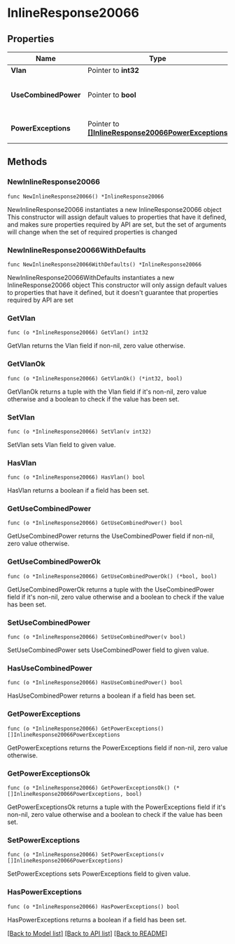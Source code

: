 # InlineResponse20066

## Properties

Name | Type | Description | Notes
------------ | ------------- | ------------- | -------------
**Vlan** | Pointer to **int32** | Management VLAN | [optional] 
**UseCombinedPower** | Pointer to **bool** | The use Combined Power as the default behavior of secondary power supplies on supported devices. | [optional] 
**PowerExceptions** | Pointer to [**[]InlineResponse20066PowerExceptions**](InlineResponse20066PowerExceptions.md) | Exceptions on a per switch basis to \&quot;useCombinedPower\&quot; | [optional] 

## Methods

### NewInlineResponse20066

`func NewInlineResponse20066() *InlineResponse20066`

NewInlineResponse20066 instantiates a new InlineResponse20066 object
This constructor will assign default values to properties that have it defined,
and makes sure properties required by API are set, but the set of arguments
will change when the set of required properties is changed

### NewInlineResponse20066WithDefaults

`func NewInlineResponse20066WithDefaults() *InlineResponse20066`

NewInlineResponse20066WithDefaults instantiates a new InlineResponse20066 object
This constructor will only assign default values to properties that have it defined,
but it doesn't guarantee that properties required by API are set

### GetVlan

`func (o *InlineResponse20066) GetVlan() int32`

GetVlan returns the Vlan field if non-nil, zero value otherwise.

### GetVlanOk

`func (o *InlineResponse20066) GetVlanOk() (*int32, bool)`

GetVlanOk returns a tuple with the Vlan field if it's non-nil, zero value otherwise
and a boolean to check if the value has been set.

### SetVlan

`func (o *InlineResponse20066) SetVlan(v int32)`

SetVlan sets Vlan field to given value.

### HasVlan

`func (o *InlineResponse20066) HasVlan() bool`

HasVlan returns a boolean if a field has been set.

### GetUseCombinedPower

`func (o *InlineResponse20066) GetUseCombinedPower() bool`

GetUseCombinedPower returns the UseCombinedPower field if non-nil, zero value otherwise.

### GetUseCombinedPowerOk

`func (o *InlineResponse20066) GetUseCombinedPowerOk() (*bool, bool)`

GetUseCombinedPowerOk returns a tuple with the UseCombinedPower field if it's non-nil, zero value otherwise
and a boolean to check if the value has been set.

### SetUseCombinedPower

`func (o *InlineResponse20066) SetUseCombinedPower(v bool)`

SetUseCombinedPower sets UseCombinedPower field to given value.

### HasUseCombinedPower

`func (o *InlineResponse20066) HasUseCombinedPower() bool`

HasUseCombinedPower returns a boolean if a field has been set.

### GetPowerExceptions

`func (o *InlineResponse20066) GetPowerExceptions() []InlineResponse20066PowerExceptions`

GetPowerExceptions returns the PowerExceptions field if non-nil, zero value otherwise.

### GetPowerExceptionsOk

`func (o *InlineResponse20066) GetPowerExceptionsOk() (*[]InlineResponse20066PowerExceptions, bool)`

GetPowerExceptionsOk returns a tuple with the PowerExceptions field if it's non-nil, zero value otherwise
and a boolean to check if the value has been set.

### SetPowerExceptions

`func (o *InlineResponse20066) SetPowerExceptions(v []InlineResponse20066PowerExceptions)`

SetPowerExceptions sets PowerExceptions field to given value.

### HasPowerExceptions

`func (o *InlineResponse20066) HasPowerExceptions() bool`

HasPowerExceptions returns a boolean if a field has been set.


[[Back to Model list]](../README.md#documentation-for-models) [[Back to API list]](../README.md#documentation-for-api-endpoints) [[Back to README]](../README.md)


